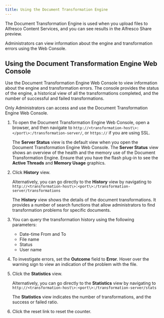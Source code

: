 ```yaml
---
title: Using the Document Transformation Engine
---
```


The Document Transformation Engine is used when you upload files to Alfresco Content Services, and you can see results in the Alfresco Share preview.

Administrators can view information about the engine and transformation errors using the Web Console.

## Using the Document Transformation Engine Web Console

Use the Document Transformation Engine Web Console to view information about the engine and transformation errors. The console provides the status of the engine, a historical view of all the transformations completed, and the number of successful and failed transformations.

Only Administrators can access and use the Document Transformation Engine Web Console.

1. To open the Document Transformation Engine Web Console, open a browser, and then navigate to `http://<transformation-host\>:</port\>:/transformation-server/`, or `https://` if you are using SSL.

    The **Server Status** view is the default view when you open the Document Transformation Engine Web Console. The **Server Status** view shows an overview of the health and the memory use of the Document Transformation Engine. Ensure that you have the flash plug-in to see the **Active Threads** and **Memory Usage** graphics.

2. Click **History** view.

    Alternatively, you can go directly to the **History** view by navigating to `http://<transformation-host\>:<port\>:/transformation-server/transformations`

    The **History** view shows the details of the document transformations. It provides a number of search functions that allow administrators to find transformation problems for specific documents.

3. You can query the transformation history using the following parameters:

    * Date-time From and To
    * File name
    * Status
    * User name

4. To investigate errors, set the **Outcome** field to **Error**. Hover over the warning sign to view an indication of the problem with the file.

5. Click the **Statistics** view.

    Alternatively, you can go directly to the **Statistics** view by navigating to `http://<transformation-host\>:<port\>:/transformation-server/stats`

    The **Statistics** view indicates the number of transformations, and the success or failed ratio.

6. Click the reset link to reset the counter.
